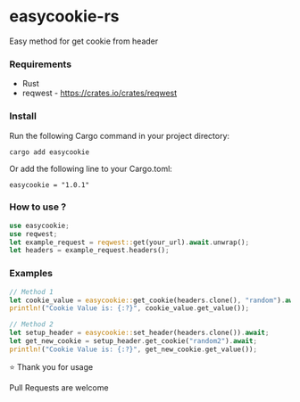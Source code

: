 # easycookie-rs
Easy method for get cookie from header

### Requirements
- Rust
- reqwest - https://crates.io/crates/reqwest

### Install
Run the following Cargo command in your project directory:


`cargo add easycookie`

Or add the following line to your Cargo.toml:

`easycookie = "1.0.1"`

### How to use ?
```rust
use easycookie;
use reqwest;
let example_request = reqwest::get(your_url).await.unwrap();
let headers = example_request.headers();
```

### Examples
```rust
// Method 1
let cookie_value = easycookie::get_cookie(headers.clone(), "random").await;
println!("Cookie Value is: {:?}", cookie_value.get_value());
```
```rust
// Method 2
let setup_header = easycookie::set_header(headers.clone()).await;
let get_new_cookie = setup_header.get_cookie("random2").await;
println!("Cookie Value is: {:?}", get_new_cookie.get_value());
```

:star: Thank you for usage

Pull Requests are welcome 
